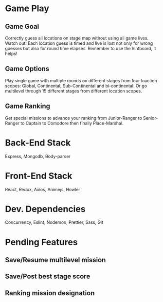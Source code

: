 # Game Play
## Game Goal
Correctly guess all locations on stage map without using all game lives. Watch out! Each location guess is timed and live is lost not only for wrong guesses but also for round time elapses. Remember to use the hintboard, it helps!
## Game Options
Play single game with multiple rounds on different stages from four loaction scopes: Global, Continental, Sub-Continental and bi-continental. Or go multilevel through 15 different stages from different location scopes.
## Game Ranking
Get special missions to advance your ranking from Junior-Ranger to Senior-Ranger to Captain to Comodore then finally Place-Marshal.

# Back-End Stack
Express, Mongodb, Body-parser

# Front-End Stack
React, Redux, Axios, Animejs, Howler

# Dev. Dependencies
Concurrency, Eslint, Nodemon, Prettier, Sass, Git

# Pending Features
## Save/Resume multilevel mission
## Save/Post best stage score
## Ranking mission designation
